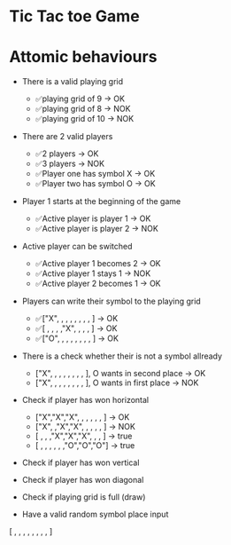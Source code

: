 # Tic Tac toe Game

# Attomic behaviours

- There is a valid playing grid
    - ✅playing grid of 9 -> OK
    - ✅playing grid of 8 -> NOK
    - ✅playing grid of 10 -> NOK

- There are 2 valid players
    - ✅2 players -> OK
    - ✅3 players -> NOK
    - ✅Player one has symbol X -> OK
    - ✅Player two has symbol O -> OK

- Player 1 starts at the beginning of the game
    - ✅Active player is player 1 -> OK
    - ✅Active player is player 2 -> NOK

- Active player can be switched
    - ✅Active player 1 becomes 2 -> OK
    - ✅Active player 1 stays 1 -> NOK
    - ✅Active player 2 becomes 1 -> OK

- Players can write their symbol to the playing grid
    - ✅["X", , , , , , , , ] -> OK
    - ✅[ , , , ,"X", , , , ] -> OK
    - ✅["O", , , , , , , , ] -> OK

- There is a check whether their is not a symbol allready
    - ["X", , , , , , , , ], O wants in second place -> OK
    - ["X", , , , , , , , ], O wants in first place -> NOK

- Check if player has won horizontal
    - ["X","X","X", , , , , , ] -> OK
    - ["X", ,"X","X", , , , , ] -> NOK
    - [ , , ,"X","X","X", , , ] -> true
    - [ , , , , , ,"O","O","O"] -> true

- Check if player has won vertical

- Check if player has won diagonal

- Check if playing grid is full (draw)

- Have a valid random symbol place input



[ , , , , , , , , ]
